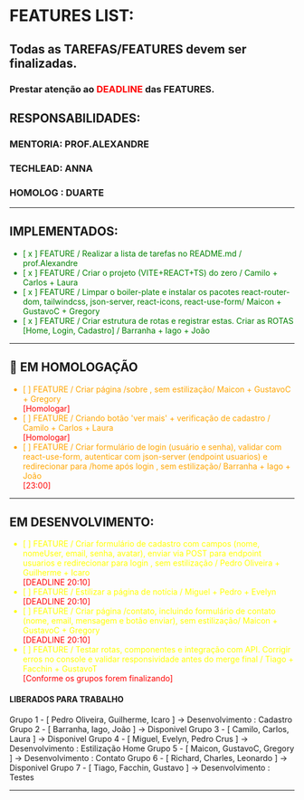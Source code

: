 # FEATURES LIST:

## Todas as TAREFAS/FEATURES devem ser finalizadas.
### Prestar atenção ao <span style="color:red">DEADLINE</span> das FEATURES. 

## RESPONSABILIDADES:
### MENTORIA: PROF.ALEXANDRE
### TECHLEAD: ANNA
### HOMOLOG : DUARTE

---
## IMPLEMENTADOS:
<ul style="color:green">
<li>[ x ] FEATURE / Realizar a lista de tarefas no README.md / prof.Alexandre </li>
<li>[ x ] FEATURE / Criar o projeto (VITE+REACT+TS) do zero / Camilo + Carlos + Laura</li>
<li>[ x ] FEATURE / Limpar o boiler-plate e instalar os pacotes react-router-dom, tailwindcss, json-server, react-icons, react-use-form/ Maicon + GustavoC + Gregory  </li>
<li>[ x ] FEATURE / Criar estrutura de rotas e registrar estas. Criar as ROTAS [Home, Login, Cadastro] / Barranha + Iago + João </li> 
</ul>

---
## 🚧 EM HOMOLOGAÇÃO  
<ul style="color:orange">
<li>[   ] FEATURE / Criar página /sobre , sem estilização/ Maicon + GustavoC + Gregory</li>
<span style="color:red">[Homologar]</span>

<li>[   ] FEATURE / Criando botão 'ver mais' + verificação de cadastro / Camilo + Carlos + Laura</li>
<span style="color:red">[Homologar]</span>

<li>[   ] FEATURE / Criar formulário de login (usuário e senha), validar com react-use-form, autenticar com json-server (endpoint usuarios) e redirecionar para /home após login , sem estilização/ Barranha + Iago + João</li>
<span style="color:red">[23:00]</span>
</ul>


---
## EM DESENVOLVIMENTO:

<ul style="color:yellow">
<li>[   ] FEATURE / Criar formulário de cadastro com campos (nome, nomeUser, email, senha, avatar), enviar via POST para endpoint usuarios e redirecionar para login , sem estilização / Pedro Oliveira + Guilherme + Icaro</li>
<span style="color:red">[DEADLINE 20:10]</span>

<li>[   ] FEATURE / Estilizar a página de notícia / Miguel + Pedro + Evelyn</li>
<span style="color:red">[DEADLINE 20:10]</span>

<li>[   ] FEATURE / Criar página /contato, incluindo formulário de contato (nome, email, mensagem e botão enviar), sem estilização/ Maicon + GustavoC + Gregory</li>
<span style="color:red">[DEADLINE 20:10]</span>

<li>[   ] FEATURE / Testar rotas, componentes e integração com API. Corrigir erros no console e validar responsividade antes do merge final / Tiago + Facchin + GustavoT</li>
<span style="color:red">[Conforme os grupos forem finalizando]</span>
</ul>




####  **LIBERADOS PARA TRABALHO**
Grupo 1 - [ Pedro Oliveira, Guilherme, Icaro ] -> Desenvolvimento : Cadastro
Grupo 2 - [ Barranha, Iago, João ]  -> Disponivel
Grupo 3 - [ Camilo, Carlos, Laura ] -> Disponivel 
Grupo 4 - [ Miguel, Evelyn, Pedro Crus ] -> Desenvolvimento : Estilização Home
Grupo 5 - [ Maicon, GustavoC, Gregory ] -> Desenvolvimento : Contato
Grupo 6 - [ Richard, Charles, Leonardo ] -> Disponivel
Grupo 7 - [ Tiago, Facchin, Gustavo ] -> Desenvolvimento : Testes

---

